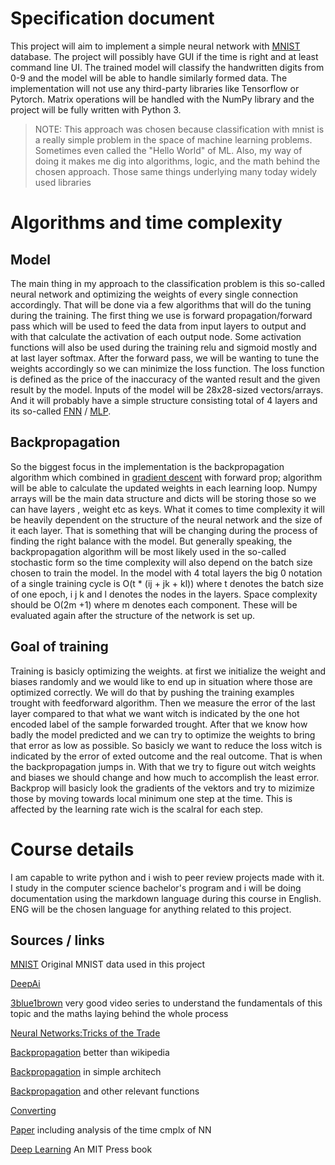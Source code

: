 
# Specification document

This project will aim to implement a simple neural network with [MNIST](http://yann.lecun.com/exdb/mnist/) database. The project will possibly have GUI if the time is right and at least command line UI. The trained model will classify the handwritten digits from 0-9 and the model will be able to handle similarly formed data. The implementation will not use any third-party libraries like Tensorflow or Pytorch. Matrix operations will be handled with the NumPy library and the project will be fully written with Python 3.
> NOTE: This approach was chosen because classification with mnist is a really simple problem in the space of machine learning problems. Sometimes even called the "Hello World" of ML. Also, my way of doing it makes me dig into algorithms, logic, and the math behind the chosen approach. Those same things underlying many today widely used libraries
# Algorithms and time complexity
## Model
The main thing in my approach to the classification problem is this so-called neural network and optimizing the weights of every single connection accordingly. That will be done via a few algorithms that will do the tuning during the training. The first thing we use is forward propagation/forward pass which will be used to feed the data from input layers to output and with that calculate the activation of each output node. Some activation functions will also be used during the training relu and sigmoid mostly and at last layer softmax. After the forward pass, we will be wanting to tune the weights accordingly so we can minimize the loss function. The loss function is defined as the price of the inaccuracy of the wanted result and the given result by the model. Inputs of the model will be 28x28-sized vectors/arrays. And it will probably have a simple structure consisting total of 4 layers and its so-called [FNN](https://en.wikipedia.org/wiki/Feedforward_neural_network) / [MLP](https://en.wikipedia.org/wiki/Multilayer_perceptron).
## Backpropagation
So the biggest focus in the implementation is the backpropagation algorithm which combined in [gradient descent](https://en.wikipedia.org/wiki/Gradient_descent) with forward prop; algorithm will be able to calculate the updated weights in each learning loop. Numpy arrays will be the main data structure and dicts will be storing those so we can have layers , weight etc as keys. What it comes to time complexity it will be heavily dependent on the structure of the neural network and the size of it each layer. That is something that will be changing during the process of finding the right balance with the model. But generally speaking, the backpropagation algorithm will be most likely used in the so-called stochastic form so the time complexity will also depend on the batch size chosen to train the model. In the model with 4 total layers the big 0 notation of a single training cycle is O(t * (ij + jk + kl)) where t denotes the batch size of one epoch, i j k and l denotes the nodes in the layers. Space complexity should be O(2m +1) where m denotes each component. These will be evaluated again after the structure of the network is set up.    

## Goal of training
Training is basicly optimizing the weights. at first we initialize the weight and biases randomly and we would like to end up in situation where those are optimized correctly. We will do that by pushing the training examples trought with feedforward algorithm. Then we measure the error of the last layer compared to that what we want witch is indicated by the one hot encoded label of the sample forwarded trought. After that we know how badly the model predicted and we can try to optimize the weights to bring that error as low as possible. So basicly we want to reduce the loss witch is indicated by the error of exted outcome and the real outcome. That is when the backpropagation jumps in. With that we try to figure out witch weights and biases we should change and how much to accomplish the least error. Backprop will basicly look the gradients of the vektors and try to mizimize those by moving towards local minimum one step at the time. This is affected by the learning rate wich is the scalral for each step.

# Course details
I am capable to write python and i wish to peer review projects made with it. I study in the computer science bachelor's program and i will be doing documentation using the markdown language during this course in English. ENG will be the chosen language for anything related to this project.

## Sources / links
[MNIST](http://yann.lecun.com/exdb/mnist/index.html) Original MNIST data used in this project

[DeepAi](https://deepai.org/machine-learning-glossary-and-terms/feed-forward-neural-network)

[3blue1brown](https://www.youtube.com/playlist?list=PLZHQObOWTQDNU6R1_67000Dx_ZCJB-3pi) very good video series to understand the fundamentals of this topic and the maths laying behind the whole process

[Neural Networks:Tricks of the Trade](https://link.springer.com/chapter/10.1007/978-3-642-35289-8_25)

[Backpropagation](https://www.adeveloperdiary.com/data-science/machine-learning/understand-and-implement-the-backpropagation-algorithm-from-scratch-in-python/) better than wikipedia

[Backpropagation](https://ai.stackexchange.com/questions/36520/simple-dimension-unmatch-problem-of-a-simple-neural-network) in simple architech

[Backpropagation](https://towardsdatascience.com/understanding-backpropagation-algorithm-7bb3aa2f95fd) and other relevant functions

[Converting](https://pjreddie.com/projects/mnist-in-csv/) 

[Paper](https://arxiv.org/abs/1810.03218) including analysis of the time cmplx of NN

[Deep Learning](https://www.deeplearningbook.org/) An MIT Press book
